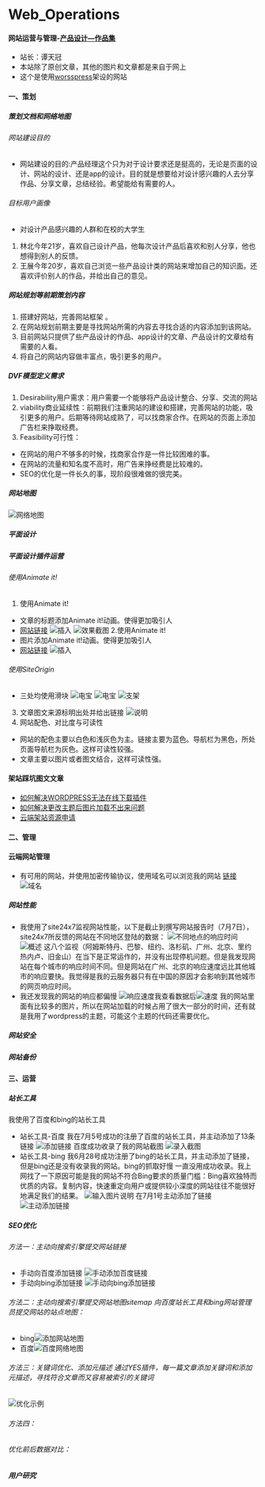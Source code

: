 # Web_Operations

#### 网站运营与管理-[产品设计—作品集](https://ttgnb.top/)
- 站长：谭天冠
- 本站除了原创文章，其他的图片和文章都是来自于网上
- 这个是使用[worsspress](https://wordpress.org/)架设的网站

#### 一、策划
##### 策划文档和网络地图
###### 网站建设目的
- 网站建设的目的:产品经理这个只为对于设计要求还是挺高的，无论是页面的设计、网站的设计、还是app的设计。目的就是想要给对设计感兴趣的人去分享作品、分享文章，总结经验。希望能给有需要的人。
###### 目标用户画像
- 对设计产品感兴趣的人群和在校的大学生
1. 林北今年21岁，喜欢自己设计产品，他每次设计产品后喜欢和别人分享，他也想得到别人的反馈。
2. 王展今年20岁，喜欢自己浏览一些产品设计类的网站来增加自己的知识面。还喜欢评价别人的作品，并给出自己的意见。


##### 网站规划等前期策划内容

1.  搭建好网站，完善网站框架 。
2.  在网站规划前期主要是寻找网站所需的内容去寻找合适的内容添加到该网站。
3.  目前网站只提供了些产品设计的作品、app设计的文章、产品设计的文章给有需要的人看。
4.  将自己的网站内容做丰富点，吸引更多的用户。
  

##### DVF模型定义需求

1.  Desirability用户需求：用户需要一个能够将产品设计整合、分享、交流的网站
2.  viability商业延续性：前期我们注重网站的建设和搭建，完善网站的功能，吸引更多的用户。后期等待网站成熟了，可以找商家合作。在网站的页面上添加广告栏来挣取经费。
3.  Feasibility可行性：
- 在网站的用户不够多的时候，找商家合作是一件比较困难的事。
- 在网站的流量和知名度不高时，用广告来挣经费是比较难的。
- SEO的优化是一件长久的事，现阶段很难做的很完美。

##### 网站地图

![网络地图](https://images.gitee.com/uploads/images/2020/0707/222245_5850543d_2230296.png "微信图片_20200707222153.png") 


##### 平面设计
##### 平面设计插件运营
###### 使用Animate it! 
1. 使用Animate it! 
- 文章的标题添加Animate it!动画。使得更加吸引人
- [网站链接](https://ttgnb.top/2020/07/01/yuanchuangwenzhang1/)
![插入](https://images.gitee.com/uploads/images/2020/0707/003912_bfbb0817_2230296.png "微信图片_20200707003859.png")
![效果截图](https://images.gitee.com/uploads/images/2020/0707/003746_c437da4a_2230296.png "微信图片_20200707003500.png")
2.使用Animate it!
- 图片添加Animate it!动画。使得更加吸引人
- [网站链接](https://ttgnb.top/2020/06/25/appsheji/)
![插入](https://images.gitee.com/uploads/images/2020/0707/004025_a7fad027_2230296.png "微信图片_20200707003532.png")
###### 使用SiteOrigin
- 三处均使用滑块
![电宝](https://images.gitee.com/uploads/images/2020/0707/004419_85b86552_2230296.png "微信图片_20200707004318.png")
![电宝](https://images.gitee.com/uploads/images/2020/0707/004440_01d28959_2230296.png "微信图片_20200707004320.png")
![支架](https://images.gitee.com/uploads/images/2020/0707/004520_00bfa697_2230296.png "微信图片_20200707004323.png")
3. 文章图文来源标明出处并给出链接
![说明](https://images.gitee.com/uploads/images/2020/0707/005627_8542e236_2230296.png "微信图片_20200707005600.png")
4. 网站配色、对比度与可读性
- 网站的配色主要以白色和浅灰色为主。链接主要为蓝色。导航栏为黑色，所处页面导航栏为灰色。这样可读性较强。
- 文章主要以图片或者图文结合，这样可读性强。
#### 架站踩坑图文文章
- [如何解决WORDPRESS无法在线下载插件](https://ttgnb.top/2020/07/01/yuanchuangwenzhang1/)
- [如何解决更改主题后图片加载不出来问题](https://ttgnb.top/2020/07/01/yuanchuangwenzhang/)
- [云端架站资源申请](https://ttgnb.top/2020/07/01/ziyuanshenqing/)
#### 二、管理
#### 云端网站管理
- 有可用的网站，并使用加密传输协议，使用域名可以浏览我的网站 [链接](https://ttgnb.top/)
![域名](https://images.gitee.com/uploads/images/2020/0707/010658_a39d0f38_2230296.png "微信图片_20200707010633.png")
##### 网站性能
- 我使用了site24x7监视网站性能，以下是截止到撰写网站报告时（7月7日），site24x7所反馈的网站在不同地区登陆的数据：
![不同地点的响应时间](https://images.gitee.com/uploads/images/2020/0707/210933_4c2430b1_2230296.png "微信图片_20200707210901.png")
![概述](https://images.gitee.com/uploads/images/2020/0707/211007_5c37fa45_2230296.png "微信图片_20200707210906.png")
这八个监视（阿姆斯特丹、巴黎、纽约、洛杉矶、广州、北京、里约热内卢、旧金山）在当下是正常运作的，并没有出现停机问题。但是我发现网站在每个城市的响应时间不同。但是网站在广州、北京的响应速度远比其他城市的响应要快。我觉得是我的云服务器只有在中国的原因才会影响到其他城市的网页响应时间。
- 我还发现我的网站的响应都偏慢
![响应速度](https://images.gitee.com/uploads/images/2020/0707/211901_ba2c2fd4_2230296.png "微信图片_20200707211840.png")我查看数据后![速度](https://images.gitee.com/uploads/images/2020/0707/212037_6e03e4f8_2230296.png "微信图片_20200707212009.png")
我的网站里面有比较多的图片，所以在网站加载的时候占用了很大一部分的时间，还有就是我用了wordpress的主题，可能这个主题的代码还需要优化。
##### 网站安全
##### 网站备份


#### 三、运营
##### 站长工具
我使用了百度和bing的站长工具
- 站长工具-百度
  我在7月5号成功的注册了百度的站长工具，并主动添加了13条链接
![添加链接](https://images.gitee.com/uploads/images/2020/0707/012112_96fb07c7_2230296.png "微信图片_20200707012053.png")
百度成功收录了我的网站截图
![录入截图](https://images.gitee.com/uploads/images/2020/0707/012340_93892b5c_2230296.png "微信图片_20200707012234.png")
- 站长工具-bing
 我6月28号成功注册了bing的站长工具，并主动添加了链接，但是bing还是没有收录我的网站。bing的抓取好慢 一直没用成功收录。我上网找了一下原因可能是我的网站不符合Bing要求的质量门槛：Bing喜欢独特而优质的内容。复制内容，快速重定向用户或提供较小深度的网站往往不能很好地满足我们的结果。
![输入图片说明](https://images.gitee.com/uploads/images/2020/0707/012804_ec97661a_2230296.png "微信图片_20200707012751.png")
在7月1号主动添加了链接
![主动添加链接](https://images.gitee.com/uploads/images/2020/0707/013116_8411029b_2230296.png "微信图片_20200707013107.png")
##### SEO优化
###### 方法一：主动向搜索引擎提交网站链接
- 手动向百度添加链接
![手动添加百度链接](https://images.gitee.com/uploads/images/2020/0707/213805_7f181bed_2230296.png "微信图片_20200707012053.png")
- 手动向bing添加链接
![手动向bing添加链接](https://images.gitee.com/uploads/images/2020/0707/213846_3db04d9a_2230296.png "微信图片_20200707013107.png")
###### 方法二：主动向搜索引擎提交网站地图sitemap 向百度站长工具和bing网站管理员提交网站的站点地图：
- bing![添加网站地图](https://images.gitee.com/uploads/images/2020/0707/214200_f44215f0_2230296.png "微信图片_20200707214108.png")
- 百度![百度网络地图](https://images.gitee.com/uploads/images/2020/0707/214435_f95a36d6_2230296.png "微信图片_20200707214357.png")
###### 方法三：关键词优化、添加元描述 通过YES插件，每一篇文章添加关键词和添加元描述，寻找符合文章而又容易被索引的关键词
![优化示例](https://images.gitee.com/uploads/images/2020/0707/214751_48923f80_2230296.png "微信图片_20200707214744.png")
###### 方法四：
###### 优化前后数据对比：
##### 用户研究
